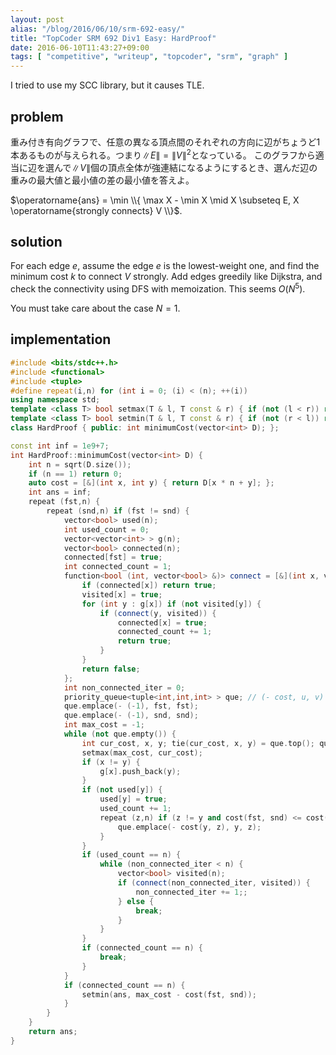 ```yaml
---
layout: post
alias: "/blog/2016/06/10/srm-692-easy/"
title: "TopCoder SRM 692 Div1 Easy: HardProof"
date: 2016-06-10T11:43:27+09:00
tags: [ "competitive", "writeup", "topcoder", "srm", "graph" ]
---
```


I tried to use my SCC library, but it causes TLE.

## problem

重み付き有向グラフで、任意の異なる頂点間のそれぞれの方向に辺がちょうど$1$本あるものが与えられる。つまり$\|E\| = {\|V\|}^2$となっている。
このグラフから適当に辺を選んで$\|V\|$個の頂点全体が強連結になるようにするとき、選んだ辺の重みの最大値と最小値の差の最小値を答えよ。

$\operatorname{ans} = \min \\{ \max X - \min X \mid X \subseteq E, X \operatorname{strongly connects} V \\}$.

## solution

For each edge $e$, assume the edge $e$ is the lowest-weight one, and find the minimum cost $k$ to connect $V$ strongly.
Add edges greedily like Dijkstra, and check the connectivity using DFS with memoization.
This seems $O(N^5)$.

You must take care about the case $N = 1$.

## implementation

``` c++
#include <bits/stdc++.h>
#include <functional>
#include <tuple>
#define repeat(i,n) for (int i = 0; (i) < (n); ++(i))
using namespace std;
template <class T> bool setmax(T & l, T const & r) { if (not (l < r)) return false; l = r; return true; }
template <class T> bool setmin(T & l, T const & r) { if (not (r < l)) return false; l = r; return true; }
class HardProof { public: int minimumCost(vector<int> D); };

const int inf = 1e9+7;
int HardProof::minimumCost(vector<int> D) {
    int n = sqrt(D.size());
    if (n == 1) return 0;
    auto cost = [&](int x, int y) { return D[x * n + y]; };
    int ans = inf;
    repeat (fst,n) {
        repeat (snd,n) if (fst != snd) {
            vector<bool> used(n);
            int used_count = 0;
            vector<vector<int> > g(n);
            vector<bool> connected(n);
            connected[fst] = true;
            int connected_count = 1;
            function<bool (int, vector<bool> &)> connect = [&](int x, vector<bool> & visited) {
                if (connected[x]) return true;
                visited[x] = true;
                for (int y : g[x]) if (not visited[y]) {
                    if (connect(y, visited)) {
                        connected[x] = true;
                        connected_count += 1;
                        return true;
                    }
                }
                return false;
            };
            int non_connected_iter = 0;
            priority_queue<tuple<int,int,int> > que; // (- cost, u, v)
            que.emplace(- (-1), fst, fst);
            que.emplace(- (-1), snd, snd);
            int max_cost = -1;
            while (not que.empty()) {
                int cur_cost, x, y; tie(cur_cost, x, y) = que.top(); que.pop(); cur_cost *= -1;
                setmax(max_cost, cur_cost);
                if (x != y) {
                    g[x].push_back(y);
                }
                if (not used[y]) {
                    used[y] = true;
                    used_count += 1;
                    repeat (z,n) if (z != y and cost(fst, snd) <= cost(y, z)) {
                        que.emplace(- cost(y, z), y, z);
                    }
                }
                if (used_count == n) {
                    while (non_connected_iter < n) {
                        vector<bool> visited(n);
                        if (connect(non_connected_iter, visited)) {
                            non_connected_iter += 1;;
                        } else {
                            break;
                        }
                    }
                }
                if (connected_count == n) {
                    break;
                }
            }
            if (connected_count == n) {
                setmin(ans, max_cost - cost(fst, snd));
            }
        }
    }
    return ans;
}
```
